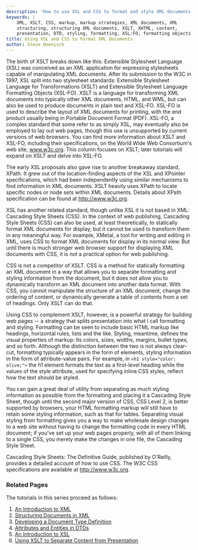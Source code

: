 ```yaml
---
description: 'How to use XSL and CSS to format and style XML documents.'
keywords: |
    XML, XSLT, CSS, markup, markup strategies, XML documents, XML
    structuring, structuring XML documents, XSLT, XHTML, content,
    presentation, DTD, styling, formatting, XSL:FO, formatting objects
title: Using XSL and CSS to Format XML Documents
author: Steve Hoenisch
---
```



The birth of XSLT breaks down like this: Extensible Stylesheet Language
(XSL) was conceived as an XML application for expressing stylesheets
capable of manipulating XML documents. After its submission to the W3C
in 1997, XSL split into two stylesheet standards: Extensible Stylesheet
Language for Transformations (XSLT) and Extensible Stylesheet Language
Formatting Objects (XSL-FO). XSLT is a language for transforming XML
documents into typically other XML documents, HTML, and WML, but can
also be used to produce documents in plain text and XSL-FO. XSL-FO is
used to describe the layout of XML documents for printing, with the end
product usually being in Portable Document Format (PDF). XSL-FO, a
complex standard that some refer to as simply XSL, may eventually also
be employed to lay out web pages, though this use is unsupported by
current versions of web browsers. You can find more information about
XSLT and XSL-FO, including their specifications, on the World Wide Web
Consortium\'s web site, www.w3c.org. This column focuses on XSLT; later
tutorials will expand on XSLT and delve into
XSL-FO.


The early XSL proposals also gave rise to another breakaway standard,
XPath. It grew out of the location-finding aspects of the XSL and
XPointer specifications, which had been independently using similar
mechanisms to find information in XML documents. XSLT heavily uses XPath
to locate specific nodes or node sets within XML documents. Details
about XPath specification can be found at
http://www.w3c.org.



XSL has another related standard, though unlike XSL it is not based in
XML: Cascading Style Sheets (CSS). In the context of web publishing,
Cascading Style Sheets (CSS) can also be used, at least theoretically,
to statically format XML documents for display, but it cannot be used to
transform them in any meaningful way. For example, XMetal, a tool for
writing and editing in XML, uses CSS to format XML documents for display
in its normal view. But until there is much stronger web browser support
for displaying XML documents with CSS, it is not a practical option for
web publishing.

CSS is not a competitor of XSLT. CSS is a method for statically
formatting an XML document in a way that allows you to separate
formatting and styling information from the document, but it does not
allow you to dynamically transform an XML document into another data
format. With CSS, you cannot manipulate the structure of an XML
document, change the ordering of content, or dynamically generate a
table of contents from a set of headings. Only XSLT can do that.



Using CSS to complement XSLT, however, is a powerful strategy for
building web pages \-- a strategy that splits presentation into what I
call formatting and styling. Formatting can be seen to include basic
HTML markup like headings, horizontal rules, lists and the like.
Styling, meantime, defines the visual properties of markup: Its colors,
sizes, widths, margins, bullet types, and so forth. Although the
distinction between the two is not always clear-cut, formatting
typically appears in the form of elements, styling information in the
form of attribute-value pairs. For example, in
`<h1 style="color: olive;">` the h1 element formats the text as a
first-level heading while the values of the style attribute, used for
specifying inline CSS styles, reflect how the text should be styled.



You can gain a great deal of utility from separating as much styling
information as possible from the formatting and placing it a Cascading
Style Sheet, though until the second major version of CSS, CSS Level 2,
is better supported by browsers, your HTML formatting markup will still
have to retain some styling information, such as that for tables.
Separating visual styling from formatting gives you a way to make
wholesale design changes to a web site without having to change the
formatting code in every HTML document; if you\'ve set up your web pages
properly, with all of them linking to a single CSS, you merely make the
changes in one file, the Cascading Style Sheet.

Cascading Style Sheets: The Definitive
Guide,
published by O\'Reilly, provides a detailed account of how to use CSS.
The W3C CSS specifications are
available at http://www.w3c.org. 


### Related Pages

The tutorials in this series proceed as follows:

1.  [An Introduction to XML](xml_intro.html)
2.  [Structuring Documents in XML](structuring_docs.html)
3.  [Developing a Document Type Definition](dtd1.html)
4.  [Attributes and Entities in DTDs](dtd2.html)
5.  [An Introduction to XSL](xsl1.html)
6.  [Using XSLT to Separate Content from Presentation](xsl2.html)


